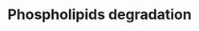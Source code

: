 ---
annotations:
- id: PW:0000002
  parent: classic metabolic pathway
  type: Pathway Ontology
  value: classic metabolic pathway
- id: PW:0000354
  parent: classic metabolic pathway
  type: Pathway Ontology
  value: glycerophospholipid metabolic pathway
authors:
- J.Heckman
- MaintBot
- Egonw
- Ddigles
- Khanspers
citedin: ''
communities: []
description: 'In addition to being a primary structural components of cell membranes,
  phospholipids may also be thought of as a reservoir of signaling molecules. Hydrolysis
  of phosphatidylinositol 4,5-biphosphate (PIP2) by phospholipase C, for instance,
  generates the signaling molecules inositol triphosphate (IP3) and diacylglycerol
  (DAG). S. cerevisiae catalyzes this reaction via Plc1p, a phosphatidylinositol-specific
  phospholipase C involved in a variety of biological processes including nutrient
  sensing and filamentous growth. On the other hand, degradation of phosphatidylcholine
  (PC) by phospholipase D (Spo14p) yields phosphatidic acid and choline; this activity
  generates PA required for sporulation in S. cerevisiae. A phospholipase C specific
  for PC has yet to be identified in S. cerevisiae, however PC may also serve as substrate
  for phospholipases B (Plb1-3p and Nte1p), which hydrolyze PC to yield glycerophosphocholine
  (GPC) and two fatty acids. Both phospholipases B and D are thought to mediate PC
  turnover in yeast, and phospholipase B (as Plb1p) has also been implicated in acyl
  chain remodeling.  Source: [yeastgenome.org](https://pathway.yeastgenome.org/)'
last-edited: 2025-09-15
ndex: null
organisms:
- Saccharomyces cerevisiae
redirect_from:
- /index.php/Pathway:WP71
- /instance/WP71
- /instance/WP71_r140565
revision: r140565
schema-jsonld:
- '@context': https://schema.org/
  '@id': https://wikipathways.github.io/pathways/WP71.html
  '@type': Dataset
  creator:
    '@type': Organization
    name: WikiPathways
  description: 'In addition to being a primary structural components of cell membranes,
    phospholipids may also be thought of as a reservoir of signaling molecules. Hydrolysis
    of phosphatidylinositol 4,5-biphosphate (PIP2) by phospholipase C, for instance,
    generates the signaling molecules inositol triphosphate (IP3) and diacylglycerol
    (DAG). S. cerevisiae catalyzes this reaction via Plc1p, a phosphatidylinositol-specific
    phospholipase C involved in a variety of biological processes including nutrient
    sensing and filamentous growth. On the other hand, degradation of phosphatidylcholine
    (PC) by phospholipase D (Spo14p) yields phosphatidic acid and choline; this activity
    generates PA required for sporulation in S. cerevisiae. A phospholipase C specific
    for PC has yet to be identified in S. cerevisiae, however PC may also serve as
    substrate for phospholipases B (Plb1-3p and Nte1p), which hydrolyze PC to yield
    glycerophosphocholine (GPC) and two fatty acids. Both phospholipases B and D are
    thought to mediate PC turnover in yeast, and phospholipase B (as Plb1p) has also
    been implicated in acyl chain remodeling.  Source: [yeastgenome.org](https://pathway.yeastgenome.org/)'
  keywords:
  - 1,2-diacyl-sn-glycerol
  - 1,2-diacyl-sn-glycerol 3-phosphate
  - 1-phosphatidyl-1D-myo-inositol 4,5-bisphosphate
  - H⁺
  - H₂O
  - ISC1
  - PLC1
  - SPO14
  - choline
  - inositol 1,4,5-trisphosphate
  - phosphatidylcholine
  - phosphocholine
  license: CC0
  name: Phospholipids degradation
seo: CreativeWork
title: Phospholipids degradation
wpid: WP71
---
